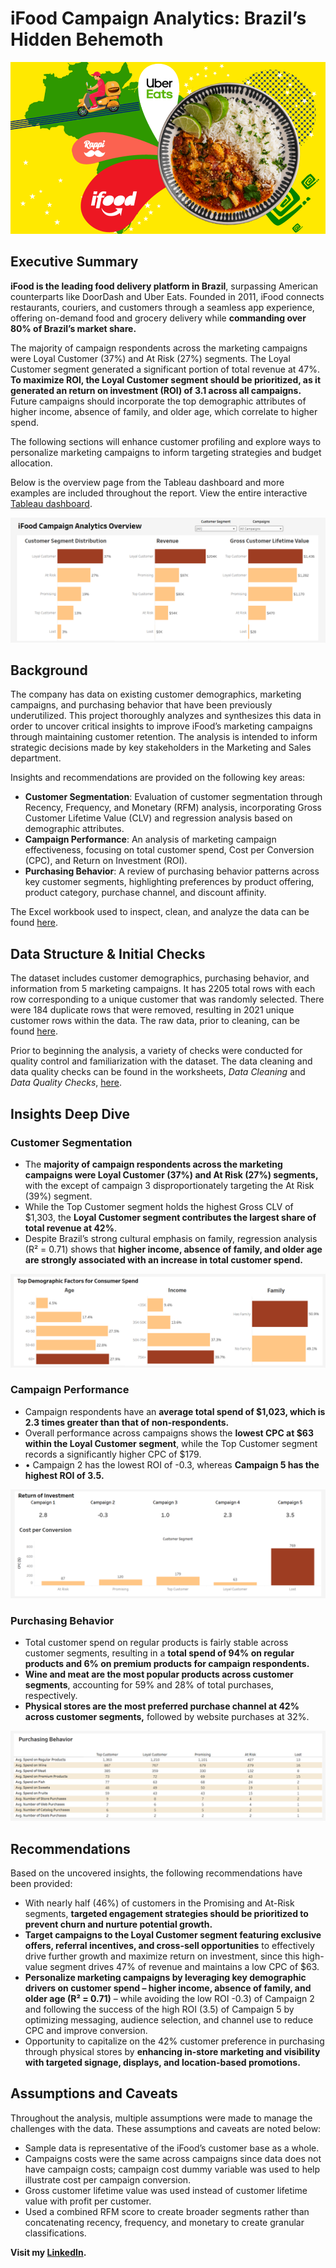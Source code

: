 # iFood Campaign Analytics: Brazil’s Hidden Behemoth
![iFood_Hero_Pic](https://github.com/stevenhiek/iFood-Campaign-Analytics/blob/main/Charts%2C%20Graphs%2C%20and%20Other/ifood_project_pic.png)

## Executive Summary
**iFood is the leading food delivery platform in Brazil**, surpassing American counterparts like DoorDash and Uber Eats. Founded in 2011, iFood connects restaurants, couriers, and customers through a seamless app experience, offering on-demand food and grocery delivery while **commanding over 80% of Brazil’s market share.** 

The majority of campaign respondents across the marketing campaigns were Loyal Customer (37%) and At Risk (27%) segments. The Loyal Customer segment generated a significant portion of total revenue at 47%. **To maximize ROI, the Loyal Customer segment should be prioritized, as it generated an return on investment (ROI) of 3.1 across all campaigns.** Future campaigns should incorporate the top demographic attributes of higher income, absence of family, and older age, which correlate to higher spend.

The following sections will enhance customer profiling and explore ways to personalize marketing campaigns to inform targeting strategies and budget allocation.

Below is the overview page from the Tableau dashboard and more examples are included throughout the report. View the entire interactive [Tableau dashboard](https://public.tableau.com/app/profile/steven.hiek/viz/iFoodCampaignAnalytics/iFoodDashboard).

![Tableau_dashboard_overview_pic](https://github.com/stevenhiek/iFood-Campaign-Analytics/blob/main/Charts%2C%20Graphs%2C%20and%20Other/Executive_summary_dashboard.png)
## Background
The company has data on existing customer demographics, marketing campaigns, and purchasing behavior that have been previously underutilized. This project thoroughly analyzes and synthesizes this data in order to uncover critical insights to improve iFood’s marketing campaigns through maintaining customer retention. The analysis is intended to inform strategic decisions made by key stakeholders in the Marketing and Sales department.

Insights and recommendations are provided on the following key areas:
* **Customer Segmentation**: Evaluation of customer segmentation through Recency, Frequency, and Monetary (RFM) analysis, incorporating Gross Customer Lifetime Value (CLV) and regression analysis based on demographic attributes.
* **Campaign Performance**: An analysis of marketing campaign effectiveness, focusing on total customer spend, Cost per Conversion (CPC), and Return on Investment (ROI).
* **Purchasing Behavior**: A review of purchasing behavior patterns across key customer segments, highlighting preferences by product offering, product category, purchase channel, and discount affinity.

The Excel workbook used to inspect, clean, and analyze the data can be found [here](https://github.com/stevenhiek/iFood-Campaign-Analytics/tree/main/Analysis).

## Data Structure & Initial Checks
The dataset includes customer demographics, purchasing behavior, and information from 5 marketing campaigns. It has 2205 total rows with each row corresponding to a unique customer that was randomly selected. There were 184 duplicate rows that were removed, resulting in 2021 unique customer rows within the data. The raw data, prior to cleaning, can be found [here](https://github.com/stevenhiek/iFood-Campaign-Analytics/tree/main/Data).

Prior to beginning the analysis, a variety of checks were conducted for quality control and familiarization with the dataset. The data cleaning and data quality checks can be found in the worksheets, *Data Cleaning* and *Data Quality Checks*, [here](https://github.com/stevenhiek/iFood-Campaign-Analytics/tree/main/Analysis).

## Insights Deep Dive
### Customer Segmentation
* The **majority of campaign respondents across the marketing campaigns were Loyal Customer (37%) and At Risk (27%) segments,** with the except of campaign 3 disproportionately targeting the At Risk (39%) segment.
* While the Top Customer segment holds the highest Gross CLV of $1,303, the **Loyal Customer segment contributes the largest share of total revenue at 42%**. 
* Despite Brazil’s strong cultural emphasis on family, regression analysis (R² = 0.71) shows that **higher income, absence of family, and older age are strongly associated with an increase in total customer spend.**

![Customer_segmentation_pic](https://github.com/stevenhiek/iFood-Campaign-Analytics/blob/main/Charts%2C%20Graphs%2C%20and%20Other/Customer_demographics.png)

### Campaign Performance
* Campaign respondents have an **average total spend of $1,023, which is 2.3 times greater than that of non-respondents.**
* Overall performance across campaigns shows the **lowest CPC at $63 within the Loyal Customer segment**, while the Top Customer segment records a significantly higher CPC of $179.
* •	Campaign 2 has the lowest ROI of -0.3, whereas **Campaign 5 has the highest ROI of 3.5.**

![Campaign_performance_pic](https://github.com/stevenhiek/iFood-Campaign-Analytics/blob/main/Charts%2C%20Graphs%2C%20and%20Other/Campaign_performance.png)

### Purchasing Behavior
* Total customer spend on regular products is fairly stable across customer segments, resulting in a **total spend of 94% on regular products and 6% on premium products for campaign respondents.**
* **Wine and meat are the most popular products across customer segments**, accounting for 59% and 28% of total purchases, respectively.
* **Physical stores are the most preferred purchase channel at 42% across customer segments,** followed by website purchases at 32%.

![Purchasing_behavior_pic](https://github.com/stevenhiek/iFood-Campaign-Analytics/blob/main/Charts%2C%20Graphs%2C%20and%20Other/Purchasing_Behavior.png)

## Recommendations
Based on the uncovered insights, the following recommendations have been provided:
* With nearly half (46%) of customers in the Promising and At-Risk segments, **targeted engagement strategies should be prioritized to prevent churn and nurture potential growth.**
* **Target campaigns to the Loyal Customer segment featuring exclusive offers, referral incentives, and cross-sell opportunities** to effectively drive further growth and maximize return on investment, since this high-value segment drives 47% of revenue and maintains a low CPC of $63.
* **Personalize marketing campaigns by leveraging key demographic drivers on customer spend – higher income, absence of family, and older age (R² = 0.71)** – while avoiding the low ROI -0.3) of Campaign 2 and following the success of the high ROI (3.5) of Campaign 5 by optimizing messaging, audience selection, and channel use to reduce CPC and improve conversion.
* Opportunity to capitalize on the 42% customer preference in purchasing through physical stores by **enhancing in-store marketing and visibility with targeted signage, displays, and location-based promotions.**  

## Assumptions and Caveats
Throughout the analysis, multiple assumptions were made to manage the challenges with the data. These assumptions and caveats are noted below:
* Sample data is representative of the iFood’s customer base as a whole. 
* Campaigns costs were the same across campaigns since data does not have campaign costs; campaign cost dummy variable was used to help illustrate cost per campaign conversion. 
* Gross customer lifetime value was used instead of customer lifetime value with profit per customer.
* Used a combined RFM score to create broader segments rather than concatenating recency, frequency, and monetary to create granular classifications.



**Visit my [LinkedIn](https://www.linkedin.com/in/stevenhiek/).**
